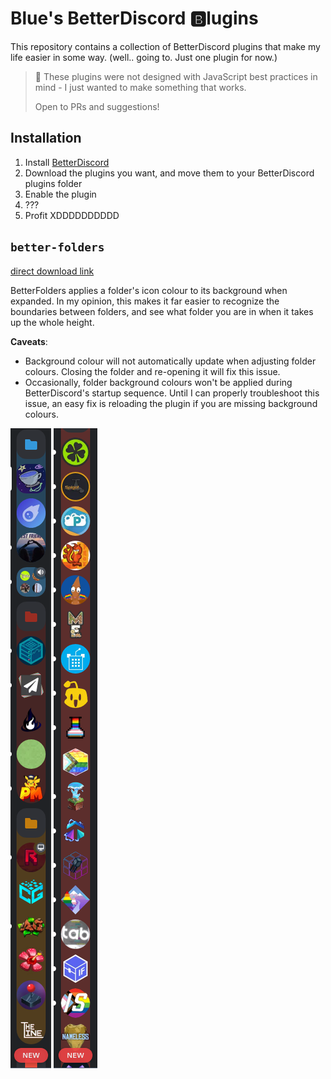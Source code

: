 # Blue's BetterDiscord 🅱️lugins

This repository contains a collection of BetterDiscord plugins that make my life easier in some way.
(well.. going to. Just one plugin for now.)

> 🚨 These plugins were not designed with JavaScript best practices in mind - I just wanted to make something that works.
>
> Open to PRs and suggestions!

## Installation

1. Install [BetterDiscord](https://betterdiscord.app/)
2. Download the plugins you want, and move them to your BetterDiscord plugins folder
3. Enable the plugin
4. ???
5. Profit XDDDDDDDDDD

## `better-folders` 

[direct download link](https://raw.githubusercontent.com/kadenscott/bbb/master/better-folders.plugin.js?)

BetterFolders applies a folder's icon colour to its background when expanded. In my opinion, this makes it far easier
to recognize the boundaries between folders, and see what folder you are in when it takes up the whole height.

**Caveats**:

- Background colour will not automatically update when adjusting folder colours.
  Closing the folder and re-opening it will fix this issue.
- Occasionally, folder background colours won't be applied during BetterDiscord's startup sequence. Until I can properly troubleshoot this issue, an easy fix is reloading the plugin if you are missing background colours.

![1](assets/better-folders-1.png) ![2](assets/better-folders-2.png)
